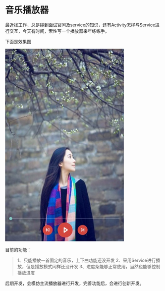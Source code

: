 # 音乐播放器
最近找工作，总是碰到面试官问及service的知识，还有Activity怎样与Service进行交互，今天有时间，索性写一个播放器来年练练手。


下面是效果图

![效果图](https://github.com/jakera123/APmusic/blob/master/app/src/main/res/drawable/ui.jpg)


目前的功能：
>1、只能播放一首固定的音乐，上下曲功能还没开发
>2、采用Service进行播放，但是播放模式同样还没开发
>3、进度条能够正常使用，当然也能够控制播放进度

后期开发，会模仿主流播放器进行开发，完善功能后，会进行创新开发。





